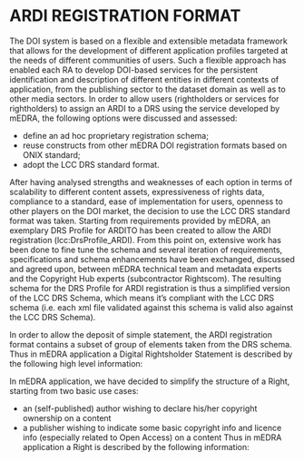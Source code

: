 # ARDI REGISTRATION FORMAT

The DOI system is based on a flexible and extensible metadata framework that allows for the development of different application profiles 
targeted at the needs of different communities of users. Such a flexible approach has enabled each RA to develop DOI-based services for the 
persistent identification and description of different entities in different contexts of application, from the publishing sector to the 
dataset domain as well as to other media sectors. In order to allow users (rightholders or services for rightholders) to assign an ARDI to 
a DRS using the service developed by mEDRA, the following options were discussed and assessed:


*	define an ad hoc proprietary registration schema;
*	reuse constructs from other mEDRA DOI registration formats based on ONIX standard;
*	adopt the LCC DRS standard format.

After having analysed strengths and weaknesses of each option in terms of scalability to different content assets, expressiveness of rights 
data, compliance to a standard, ease of implementation for users, openness to other players on the DOI market, the decision to use the LCC 
DRS standard format was taken.
Starting from requirements provided by mEDRA, an exemplary DRS Profile for ARDITO has been created to allow the ARDI registration 
(lcc:DrsProfile_ARDI). From this point on, extensive work has been done to fine tune the schema and several iteration of requirements, 
specifications and schema enhancements have been exchanged, discussed and agreed upon, between mEDRA technical team and metadata experts 
and the Copyright Hub experts (subcontractor Rightscom). The resulting schema for the DRS Profile for ARDI registration is thus a 
simplified version of the LCC DRS Schema, which means it’s compliant with the LCC DRS schema (i.e. each xml file validated against this 
schema is valid also against the LCC DRS Schema). 

In order to allow the deposit of simple statement, the ARDI registration format contains a subset of group of elements taken from the DRS 
schema. Thus in mEDRA application a Digital Rightsholder Statement is described by the following high level information:

In mEDRA application, we have decided to simplify the structure of a Right, starting from two basic use cases:
*	an (self-published) author wishing to declare his/her copyright ownership on a content
*	a publisher wishing to indicate some basic copyright info and licence info (especially related to Open Access) on a content
Thus in mEDRA application a Right is described by the following information:
